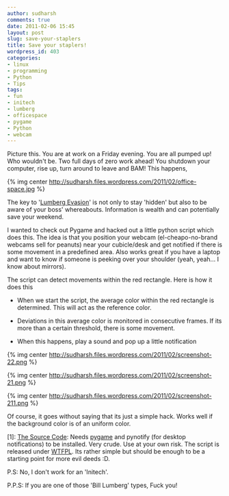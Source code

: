 ```yaml
---
author: sudharsh
comments: true
date: 2011-02-06 15:45
layout: post
slug: save-your-staplers
title: Save your staplers!
wordpress_id: 403
categories:
- linux
- programming
- Python
- Tips
tags:
- fun
- initech
- lumberg
- officespace
- pygame
- Python
- webcam
---
```


Picture this. You are at work on a Friday evening. You are all pumped up! Who wouldn't be. Two full days of zero work ahead! You shutdown your computer, rise up, turn around to leave and BAM! This happens,


{% img center http://sudharsh.files.wordpress.com/2011/02/office-space.jpg %}




The key to '[Lumberg Evasion](http://en.wikipedia.org/wiki/Bill_Lumbergh)' is not only to stay 'hidden' but also to be aware of your boss' whereabouts. Information is wealth and can potentially save your weekend.




I wanted to check out Pygame and hacked out a little python script which does this. The idea is that you position your webcam (el-cheapo-no-brand webcams sell for peanuts) near your cubicle/desk and get notified if there is some movement in a predefined area. Also works great if you have a laptop and want to know if someone is peeking over your shoulder (yeah, yeah... I know about mirrors).




The script can detect movements within the red rectangle. Here is how it does this






	
  * When we start the script, the average color within the red rectangle is determined. This will act as the reference color.

	
  * Deviations in this average color is monitored in consecutive frames. If its more than a certain threshold, there is some movement.

	
  * When this happens, play a sound and pop up a little notification






{% img center http://sudharsh.files.wordpress.com/2011/02/screenshot-22.png %}











{% img center http://sudharsh.files.wordpress.com/2011/02/screenshot-21.png %}











{% img center http://sudharsh.files.wordpress.com/2011/02/screenshot-211.png %}


Of course, it goes without saying that its just a simple hack. Works well if the background color is of an uniform color.


[1]: [The Source Code](http://gitorious.org/dumb-scripts/phbalert/blobs/master/phbalert.py): Needs [pygame](http://www.pygame.org/news.html) and pynotify (for desktop notifications) to be installed. Very crude. Use at your own risk. The script is released under [WTFPL](http://en.wikipedia.org/wiki/WTFPL). Its rather simple but should be enough to be a starting point for more evil deeds :D.


P.S: No, I don't work for an 'Initech'.


P.P.S: If you are one of those 'Bill Lumberg' types, Fuck you!
